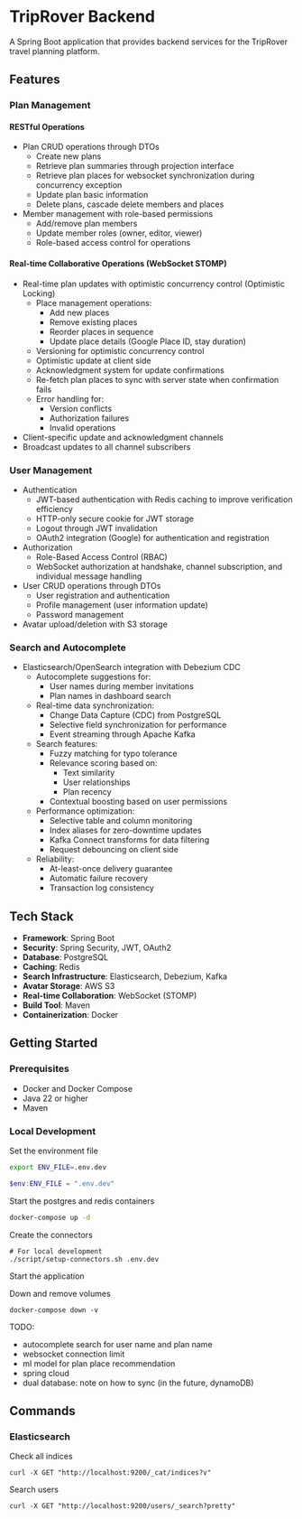 # TripRover Backend

A Spring Boot application that provides backend services for the TripRover travel planning platform.

## Features

### Plan Management

#### RESTful Operations
- Plan CRUD operations through DTOs
  - Create new plans
  - Retrieve plan summaries through projection interface
  - Retrieve plan places for websocket synchronization during concurrency exception
  - Update plan basic information
  - Delete plans, cascade delete members and places
- Member management with role-based permissions
  - Add/remove plan members
  - Update member roles (owner, editor, viewer)
  - Role-based access control for operations

#### Real-time Collaborative Operations (WebSocket STOMP)
- Real-time plan updates with optimistic concurrency control (Optimistic Locking)
  - Place management operations:
    - Add new places
    - Remove existing places
    - Reorder places in sequence
    - Update place details (Google Place ID, stay duration)
  - Versioning for optimistic concurrency control
  - Optimistic update at client side
  - Acknowledgment system for update confirmations
  - Re-fetch plan places to sync with server state when confirmation fails
  - Error handling for:
    - Version conflicts
    - Authorization failures
    - Invalid operations
- Client-specific update and acknowledgment channels
- Broadcast updates to all channel subscribers

### User Management
- Authentication
    - JWT-based authentication with Redis caching to improve verification efficiency
    - HTTP-only secure cookie for JWT storage
    - Logout through JWT invalidation
    - OAuth2 integration (Google) for authentication and registration
- Authorization
    - Role-Based Access Control (RBAC)
    - WebSocket authorization at handshake, channel subscription, and individual message handling
- User CRUD operations through DTOs
    - User registration and authentication
    - Profile management (user information update)
    - Password management
- Avatar upload/deletion with S3 storage

### Search and Autocomplete
- Elasticsearch/OpenSearch integration with Debezium CDC
  - Autocomplete suggestions for:
    - User names during member invitations
    - Plan names in dashboard search
  - Real-time data synchronization:
    - Change Data Capture (CDC) from PostgreSQL
    - Selective field synchronization for performance
    - Event streaming through Apache Kafka
  - Search features:
    - Fuzzy matching for typo tolerance
    - Relevance scoring based on:
      - Text similarity
      - User relationships
      - Plan recency
    - Contextual boosting based on user permissions
  - Performance optimization:
    - Selective table and column monitoring
    - Index aliases for zero-downtime updates
    - Kafka Connect transforms for data filtering
    - Request debouncing on client side
  - Reliability:
    - At-least-once delivery guarantee
    - Automatic failure recovery
    - Transaction log consistency

## Tech Stack

- **Framework**: Spring Boot
- **Security**: Spring Security, JWT, OAuth2
- **Database**: PostgreSQL
- **Caching**: Redis
- **Search Infrastructure**: Elasticsearch, Debezium, Kafka
- **Avatar Storage**: AWS S3
- **Real-time Collaboration**: WebSocket (STOMP)
- **Build Tool**: Maven
- **Containerization**: Docker

## Getting Started

### Prerequisites
- Docker and Docker Compose
- Java 22 or higher
- Maven

### Local Development

Set the environment file
```bash
export ENV_FILE=.env.dev
```

```powershell
$env:ENV_FILE = ".env.dev"
```

Start the postgres and redis containers
```bash
docker-compose up -d
```

Create the connectors
```
# For local development
./script/setup-connectors.sh .env.dev
```

Start the application

<!-- Start the Postgres source connector:
```bash
# at ./backend
curl -X POST -H "Content-Type: application/json" -d @postgres-source-connector-config.json http://localhost:8083/connectors
```

Start the Elasticsearch sink connector:
```bash
# at ./backend
curl -X POST -H "Content-Type: application/json" -d @elasticsearch-sink-connector-config.json http://localhost:8083/connectors
```

Check connector status:
```bash
curl -X GET http://localhost:8083/connectors/postgres-source/status
curl -X GET http://localhost:8083/connectors/elasticsearch-sink/status
curl -X GET http://localhost:8083/connectors/elasticsearch-user-sink/status
``` -->

Down and remove volumes
```
docker-compose down -v
```

TODO:
- autocomplete search for user name and plan name
- websocket connection limit
- ml model for plan place recommendation
- spring cloud
- dual database: note on how to sync (in the future, dynamoDB)

## Commands

### Elasticsearch

Check all indices
```
curl -X GET "http://localhost:9200/_cat/indices?v"
```

Search users
```
curl -X GET "http://localhost:9200/users/_search?pretty"
```

